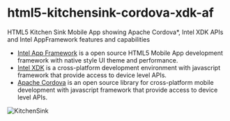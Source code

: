 html5-kitchensink-cordova-xdk-af
================================

HTML5 Kitchen Sink Mobile App showing Apache Cordova*, Intel XDK APIs and Intel AppFramework features and capabilities
- <a href="http://app-framework-software.intel.com/">Intel App Framework</a> is a open source HTML5 Mobile App development framework with native style UI theme and performance.
- <a href="http://www.html5dev-software.intel.com/documentation/jsAPI/index.html">Intel XDK</a> is a cross-platform development environment with javascript framework that provide access to device level APIs.
- <a href="http://cordova.apache.org/">Apache Cordova</a> is an open source library for cross-platform mobile development with javascript framework that provide access to device level APIs.


![KitchenSink](https://raw.github.com/krisrak/html5-kitchensink-cordova-xdk-af/master/screenshots/screenshot-01.png)
